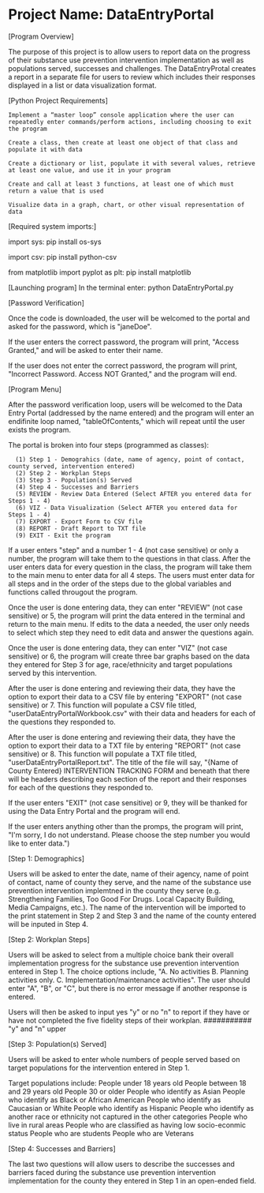 # Project Name: DataEntryPortal

[Program Overview]

  The purpose of this project is to allow users to report data on the progress of their substance use prevention intervention implementation as well as populations served, successes and challenges. The DataEntryProtal creates a report in a separate file for users to review which includes their responses displayed in a list or data visualization format. 


[Python Project Requirements]

    Implement a “master loop” console application where the user can repeatedly enter commands/perform actions, including choosing to exit the program

    Create a class, then create at least one object of that class and populate it with data

    Create a dictionary or list, populate it with several values, retrieve at least one value, and use it in your program

    Create and call at least 3 functions, at least one of which must return a value that is used

    Visualize data in a graph, chart, or other visual representation of data


[Required system imports:]

  import sys:
      pip install os-sys

  import csv:
      pip install python-csv
  
  from matplotlib import pyplot as plt:
      pip install matplotlib


[Launching program]
  In the terminal enter:
      python DataEntryPortal.py


[Password Verification]

  Once the code is downloaded, the user will be welcomed to the portal and asked for the password, which is "janeDoe".  
  
  If the user enters the correct password, the program will print, "Access Granted," and will be asked to enter their name.
  
  If the user does not enter the correct password, the program will print, "Incorrect Password. Access NOT Granted," and the program will end.
  

[Program Menu]

  After the password verification loop, users will be welcomed to the Data Entry Portal (addressed by the name entered) and the program will enter an endifinite loop named, "tableOfContents," which will repeat until the user exists the program.

  The portal is broken into four steps (programmed as classes): 

      (1) Step 1 - Demograhics (date, name of agency, point of contact, county served, intervention entered)
      (2) Step 2 - Workplan Steps
      (3) Step 3 - Population(s) Served
      (4) Step 4 - Successes and Barriers
      (5) REVIEW - Review Data Entered (Select AFTER you entered data for Steps 1 - 4) 
      (6) VIZ - Data Visualization (Select AFTER you entered data for Steps 1 - 4)
      (7) EXPORT - Export Form to CSV file
      (8) REPORT - Draft Report to TXT file
      (9) EXIT - Exit the program  
      
  If a user enters "step" and a number 1 - 4 (not case sensitive) or only a number, the program will take them to the questions in that class. After the user enters data for every question in the class, the program will take them to the main menu to enter data for all 4 steps.  The users must enter data for all steps and in the order of the steps due to the global variables and functions called througout the program.  

  Once the user is done entering data, they can enter "REVIEW" (not case sensitive) or 5, the program will print the data entered in the terminal and return to the main menu.  If edits to the data a needed, the user only needs to select which step they need to edit data and answer the questions again. 

  Once the user is done entering data, they can enter "VIZ" (not case sensitive) or 6, the program will create three bar graphs based on the data they entered for Step 3 for age, race/ethnicity and target populations served by this intervention. 

  After the user is done entering and reviewing their data, they have the option to export their data to a CSV file by entering "EXPORT" (not case sensitive) or 7.  This function will populate a CSV file titled, "userDataEntryPortalWorkbook.csv" with their data and headers for each of the questions they responded to. 

  After the user is done entering and reviewing their data, they have the option to export their data to a TXT file by entering "REPORT" (not case sensitive) or 8.  This function will populate a TXT file titled, "userDataEntryPortalReport.txt".  The title of the file will say, "{Name of County Entered} INTERVENTION TRACKING FORM and beneath that there will be headers describing each section of the report and their responses for each of the questions they responded to. 

  If the user enters "EXIT" (not case sensitive) or 9, they will be thanked for using the Data Entry Portal and the program will end.  
  
  If the user enters anything other than the promps, the program will print, "I'm sorry, I do not understand. Please choose the step number you would like to enter data.")
  

[Step 1: Demographics]  

  Users will be asked to enter the date, name of their agency, name of point of contact, name of county they serve, and the name of the substance use prevention intervention implemtned in the county they serve (e.g. Strengthening Families, Too Good For Drugs. Local Capacity Building, Media Campaigns, etc.).  The name of the intervention will be imported to the print statement in Step 2 and Step 3 and the name of the county entered will be inputed in Step 4. 
  
 
[Step 2: Workplan Steps]

  Users will be asked to select from a multiple choice bank their overall implementation progress for the substance use prevention intervention entered in Step 1.  The choice options include, "A. No activities B. Planning activities only. C. Implementation/maintenance activities". The user should enter "A", "B", or "C", but there is no error message if another response is entered. 

  Users will then be asked to input yes "y" or no "n" to report if they have or have not completed the five fidelity steps of their workplan.
  ########### "y" and "n" upper


[Step 3: Population(s) Served] 

Users will be asked to enter whole numbers of people served based on target populations for the intervention entered in Step 1.

Target populations include: 
    People under 18 years old 
    People between 18 and 29 years old
    People 30 or older 
    People who identify as Asian
    People who identify as Black or African American
    People who identify as Caucasian or White
    People who identify as Hispanic
    People who identify as another race or ethnicity not captured in the other categories
    People who live in rural areas 
    People who are classified as having low socio-econmic status
    People who are students
    People who are Veterans


[Step 4: Successes and Barriers]  

  The last two questions will allow users to describe the successes and barriers faced during the substance use prevention intervention implementation for the county they entered in Step 1 in an open-ended field.  
